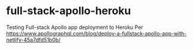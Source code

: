 # full-stack-apollo-heroku
Testing Full-stack Apollo app deployment to Heroku
Per https://www.apollographql.com/blog/deploy-a-fullstack-apollo-app-with-netlify-45a7dfd51b0b/
